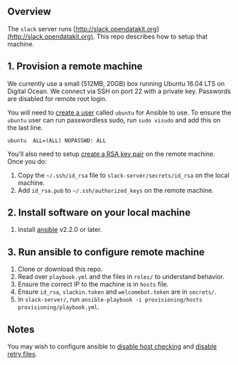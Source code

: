 ## Overview
The `slack` server runs [http://slack.opendatakit.org](http://slack.opendatakit.org). This repo describes how to setup that machine.

## 1. Provision a remote machine
We currently use a small (512MB, 20GB) box running Ubuntu 16.04 LTS on Digital Ocean. We connect via SSH on port 22 with a private key. Passwords are disabled for remote root login.

You will need to [create a user](https://www.digitalocean.com/community/tutorials/how-to-create-a-sudo-user-on-ubuntu-quickstart) called `ubuntu` for Ansible to use. To ensure the `ubuntu` user can run passwordless sudo, run `sudo visudo` and add this on the last line.

```
ubuntu  ALL=(ALL) NOPASSWD: ALL
```

You'll also need to setup [create a RSA key pair](https://www.digitalocean.com/community/tutorials/how-to-set-up-ssh-keys--2) on the remote machine. Once you do:

1. Copy the `~/.ssh/id_rsa` file to `slack-server/secrets/id_rsa` on the local machine. 
1. Add `id_rsa.pub` to `~/.ssh/authorized_keys` on the remote machine.

## 2. Install software on your local machine
1. Install [ansible](https://docs.ansible.com/ansible/intro_installation.html) v2.2.0 or later.

## 3. Run ansible to configure remote machine
1. Clone or download this repo.
1. Read over `playbook.yml` and the files in `roles/` to understand behavior.
1. Ensure the correct IP to the machine is in `hosts` file.
1. Ensure `id_rsa`, `slackin.token` and `welcomebot.token` are in `secrets/`.
1. In `slack-server/`, run `ansible-playbook -i provisioning/hosts provisioning/playbook.yml`.

## Notes
You may wish to configure ansible to [disable host checking](https://docs.ansible.com/ansible/intro_getting_started.html#host-key-checking) and [disable retry files](https://docs.ansible.com/ansible/intro_configuration.html#retry-files-enabled).
